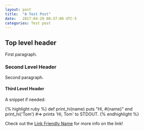 ```yaml
---
layout: post
title:  "A Test Post"
date:   2017-04-29 00:37:00 UTC-5  
categories: Test post
---
```


## Top level header

First paragraph.

### Second Level Header

Second paragraph.


#### Third Level Header

A snippet if needed:

{% highlight ruby %}
def print_hi(name)
  puts "Hi, #{name}"
end
print_hi('Tom')
#=> prints 'Hi, Tom' to STDOUT.
{% endhighlight %}

Check out the [Link Friendly Name][link-ref] for more info on the link!

[link-ref]: http://jason-c-daniels.net/
